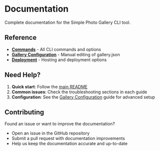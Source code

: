 # Documentation

Complete documentation for the Simple Photo Gallery CLI tool.

## Reference

- **[Commands](./commands/README.md)** - All CLI commands and options
- **[Gallery Configuration](./configuration.md)** - Manual editing of gallery.json
- **[Deployment](./deployment.md)** - Hosting and deployment options

## Need Help?

1. **Quick start**: Follow the [main README](../README.md)
2. **Common issues**: Check the troubleshooting sections in each guide
3. **Configuration**: See the [Gallery Configuration](./configuration.md) guide for advanced setup

## Contributing

Found an issue or want to improve the documentation?

- Open an issue in the GitHub repository
- Submit a pull request with documentation improvements
- Help us keep the documentation accurate and up-to-date

